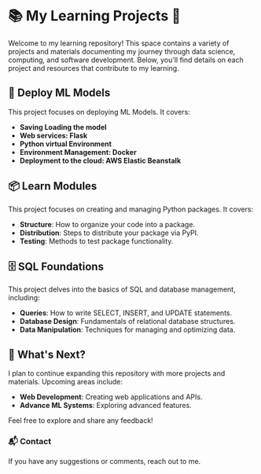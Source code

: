 # 📚 My Learning Projects 🧠

Welcome to my learning repository! This space contains a variety of projects and materials documenting my journey through data science, computing, and software development. Below, you'll find details on each project and resources that contribute to my learning.

## 🚢 Deploy ML Models

This project focuses on deploying ML Models. It covers:
- **Saving Loading the model**
- **Web services: Flask**
- **Python virtual Environment**
- **Environment Management: Docker**
- **Deployment to the cloud: AWS Elastic Beanstalk**


## 📦 Learn Modules

This project focuses on creating and managing Python packages. It covers:

- **Structure**: How to organize your code into a package.
- **Distribution**: Steps to distribute your package via PyPI.
- **Testing**: Methods to test package functionality.

## 🗄️ SQL Foundations

This project delves into the basics of SQL and database management, including:

- **Queries**: How to write SELECT, INSERT, and UPDATE statements.
- **Database Design**: Fundamentals of relational database structures.
- **Data Manipulation**: Techniques for managing and optimizing data.

## 🚀 What's Next?

I plan to continue expanding this repository with more projects and materials. Upcoming areas include:

- **Web Development**: Creating web applications and APIs.
- **Advance ML Systems**: Exploring advanced features.

Feel free to explore and share any feedback!

### 📬 Contact
If you have any suggestions or comments, reach out to me.
